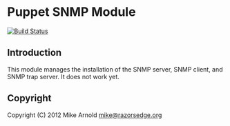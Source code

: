 Puppet SNMP Module
==================

[![Build Status](https://secure.travis-ci.org/runningman/puppet-snmpd.png?branch=master)](http://travis-ci.org/runningman/puppet-snmpd)

Introduction
------------

This module manages the installation of the SNMP server, SNMP client, and SNMP trap server.
It does not work yet.

Copyright
---------

Copyright (C) 2012 Mike Arnold <mike@razorsedge.org>
